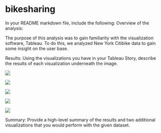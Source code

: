 # bikesharing

In your README markdown file, include the following:
Overview of the analysis: 

The purpose of this analysis was to gain familiarity with the visualization software, Tableau. To do this, we analyzed New York Citibike data to gain some insight on the user base.



Results: Using the visualizations you have in your Tableau Story, describe the results of each visualization underneath the image.

![](https://github.com/niklasax/bikesharing/blob/main/Checkout_Times.png)

![](https://github.com/niklasax/bikesharing/blob/main/Checkout_Times_Gender.png)

![](https://github.com/niklasax/bikesharing/blob/main/Bike_Trips.png)

![](https://github.com/niklasax/bikesharing/blob/main/Bike_Trips_Gender.png)

![](https://github.com/niklasax/bikesharing/blob/main/Usertrips_Gender.png)

Summary: Provide a high-level summary of the results and two additional visualizations that you would perform with the given dataset.
